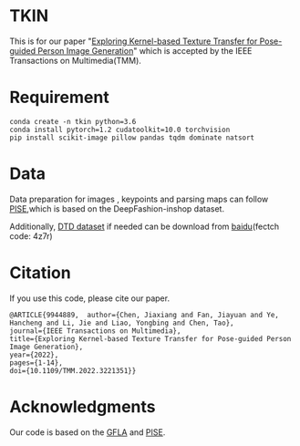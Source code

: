 # TKIN
This is for our paper "[Exploring Kernel-based Texture Transfer for Pose-guided Person Image Generation](10.1109/TMM.2022.3221351)" which is accepted by the IEEE Transactions on Multimedia(TMM).
# Requirement
```
conda create -n tkin python=3.6
conda install pytorch=1.2 cudatoolkit=10.0 torchvision
pip install scikit-image pillow pandas tqdm dominate natsort 
```
# Data
Data preparation for images , keypoints and parsing maps can follow [PISE](https://github.com/Zhangjinso/PISE),which is based on the DeepFashion-inshop dataset.

Additionally, [DTD dataset](https://paperswithcode.com/dataset/dtd) if needed can be download from [baidu](https://pan.baidu.com/s/11HTqi2esY9nMorzcSi1qkg)(fectch code: 4z7r)

# Citation

If you use this code, please cite our paper.

```
@ARTICLE{9944889,  author={Chen, Jiaxiang and Fan, Jiayuan and Ye, Hancheng and Li, Jie and Liao, Yongbing and Chen, Tao},  
journal={IEEE Transactions on Multimedia},   
title={Exploring Kernel-based Texture Transfer for Pose-guided Person Image Generation},   
year={2022},  
pages={1-14},  
doi={10.1109/TMM.2022.3221351}}
```
# Acknowledgments
Our code is based on the [GFLA](https://github.com/RenYurui/Global-Flow-Local-Attention) and [PISE](https://github.com/Zhangjinso/PISE).
